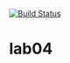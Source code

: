 [![Build Status](https://travis-ci.com/shreddered/lab04.svg?branch=master)](https://travis-ci.com/shreddered/lab04)
# lab04
